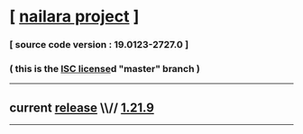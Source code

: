 
# [ [nailara project](http://www.nailara.net/) ]

### [ source code version : 19.0123-2727.0 ]

### ( this is the [ISC license](license)d "master" branch )
---
## current [release](https://github.com/anotherlink/nailara/releases) \\\\// [1.21.9](https://github.com/anotherlink/nailara/releases/tag/1.21.9)
---
